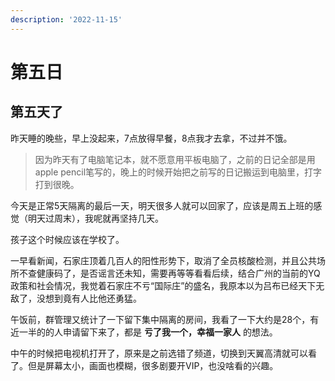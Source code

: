 ```yaml
---
description: '2022-11-15'
---
```


# 第五日

## 第五天了

昨天睡的晚些，早上没起来，7点放得早餐，8点我才去拿，不过并不饿。

> 因为昨天有了电脑笔记本，就不愿意用平板电脑了，之前的日记全部是用apple pencil笔写的，晚上的时候开始把之前写的日记搬运到电脑里，打字打到很晚。

今天是正常5天隔离的最后一天，明天很多人就可以回家了，应该是周五上班的感觉（明天过周末），我呢就再坚持几天。

孩子这个时候应该在学校了。

一早看新闻，石家庄顶着几百人的阳性形势下，取消了全员核酸检测，并且公共场所不查健康码了，是否谣言还未知，需要再等等看看后续，结合广州的当前的YQ政策和社会情况，我觉着石家庄不亏“国际庄”的盛名，我原本以为吕布已经天下无敌了，没想到竟有人比他还勇猛。


午饭前，群管理又统计了一下留下集中隔离的房间，我看了一下大约是28个，有近一半的的人申请留下来了，都是 **亏了我一个，幸福一家人** 的想法。

中午的时候把电视机打开了，原来是之前选错了频道，切换到天翼高清就可以看了。但是屏幕太小，画面也模糊，很多剧要开VIP，也没啥看的兴趣。


